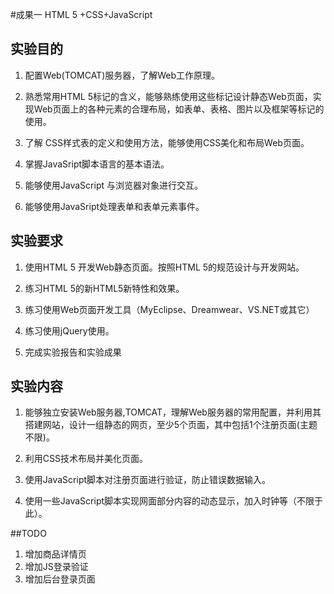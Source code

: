 #成果一  HTML 5 +CSS+JavaScript

 

## 实验目的

1. 配置Web(TOMCAT)服务器，了解Web工作原理。

2. 熟悉常用HTML 5标记的含义，能够熟练使用这些标记设计静态Web页面，实现Web页面上的各种元素的合理布局，如表单、表格、图片以及框架等标记的使用。

3. 了解 CSS样式表的定义和使用方法，能够使用CSS美化和布局Web页面。

4. 掌握JavaSript脚本语言的基本语法。

5. 能够使用JavaScript 与浏览器对象进行交互。

6. 能够使用JavaSript处理表单和表单元素事件。

## 实验要求

1. 使用HTML 5 开发Web静态页面。按照HTML 5的规范设计与开发网站。

2. 练习HTML 5的新HTML5新特性和效果。

3. 练习使用Web页面开发工具（MyEclipse、Dreamwear、VS.NET或其它）

4. 练习使用jQuery使用。

5. 完成实验报告和实验成果

## 实验内容

1. 能够独立安装Web服务器,TOMCAT，理解Web服务器的常用配置，并利用其搭建网站，设计一组静态的网页，至少5个页面，其中包括1个注册页面(主题不限)。

2. 利用CSS技术布局并美化页面。

3. 使用JavaScript脚本对注册页面进行验证，防止错误数据输入。

4. 使用一些JavaScript脚本实现网面部分内容的动态显示，加入时钟等（不限于此）。


##TODO
1. 增加商品详情页
2. 增加JS登录验证
3. 增加后台登录页面
